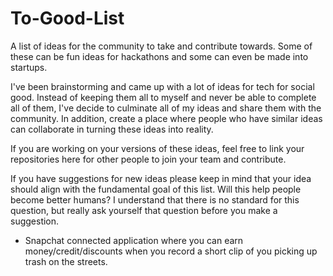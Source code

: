 # To-Good-List
A list of ideas for the community to take and contribute towards. Some of these can be fun ideas for hackathons and some can even be made into startups.

I've been brainstorming and came up with a lot of ideas for tech for social good. Instead of keeping them all to myself and never be able to complete all of them, I've decide to culminate all of my ideas and share them with the community. In addition, create a place where people who have similar ideas can collaborate in turning these ideas into reality.

If you are working on your versions of these ideas, feel free to link your repositories here for other people to join your team and contribute.

If you have suggestions for new ideas please keep in mind that your idea should align with the fundamental goal of this list. Will this help people become better humans? I understand that there is no standard for this question, but really ask yourself that question before you make a suggestion.


- Snapchat connected application where you can earn money/credit/discounts when you record a short clip of you picking up trash on the streets.
